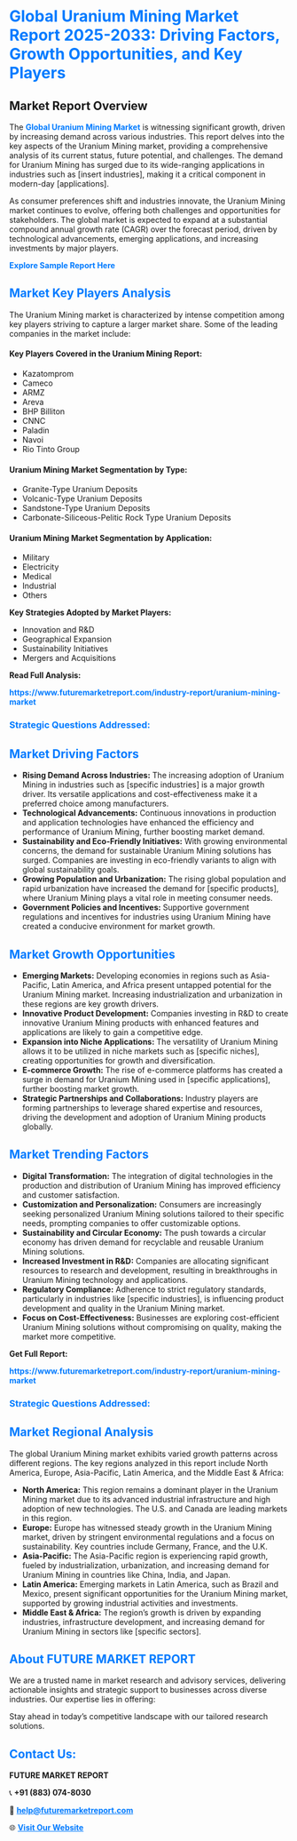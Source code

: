 <h1 style="color: #007BFF;">Global Uranium Mining Market Report 2025-2033: Driving Factors, Growth Opportunities, and Key Players</h1>

<section id="overview">
<h2>Market Report Overview</h2>
<p>The <a href="https://www.futuremarketreport.com/industry-report/uranium-mining-market" style="color: #007BFF; text-decoration: none;"><strong>Global Uranium Mining Market</strong></a> is witnessing significant growth, driven by increasing demand across various industries. This report delves into the key aspects of the Uranium Mining market, providing a comprehensive analysis of its current status, future potential, and challenges. The demand for Uranium Mining has surged due to its wide-ranging applications in industries such as [insert industries], making it a critical component in modern-day [applications].</p>
<p>As consumer preferences shift and industries innovate, the Uranium Mining market continues to evolve, offering both challenges and opportunities for stakeholders. The global market is expected to expand at a substantial compound annual growth rate (CAGR) over the forecast period, driven by technological advancements, emerging applications, and increasing investments by major players.</p>
</section>

<section id="overview">
<p><a href="https://www.futuremarketreport.com/request-sample/reportId=84754" style="color: #007BFF; text-decoration: none;"><strong>Explore Sample Report Here</strong></a></p>
</section>

<section id="key-players">
<h2 style="color: #007BFF;">Market Key Players Analysis</h2>
<p>The Uranium Mining market is characterized by intense competition among key players striving to capture a larger market share. Some of the leading companies in the market include:</p>
<h4>Key Players Covered in the Uranium Mining Report:</h4>
<ul><li>Kazatomprom</li><li>Cameco</li><li>ARMZ</li><li>Areva</li><li>BHP Billiton</li><li>CNNC</li><li>Paladin</li><li>Navoi</li><li>Rio Tinto Group</li></ul>
<h4>Uranium Mining Market Segmentation by Type:</h4>
<ul><li>Granite-Type Uranium Deposits</li><li>Volcanic-Type Uranium Deposits</li><li>Sandstone-Type Uranium Deposits</li><li>Carbonate-Siliceous-Pelitic Rock Type Uranium Deposits</li></ul>

<h4>Uranium Mining Market Segmentation by Application:</h4>
<ul><li>Military</li><li>Electricity</li><li>Medical</li><li>Industrial</li><li>Others</li></ul>
<p><strong>Key Strategies Adopted by Market Players:</strong></p>
<ul>
<li>Innovation and R&D</li>
<li>Geographical Expansion</li>
<li>Sustainability Initiatives</li>
<li>Mergers and Acquisitions</li>
</ul>
</section>

<section>
<p><strong>Read Full Analysis: </strong></p><a href="https://www.futuremarketreport.com/industry-report/uranium-mining-market" style="color: #007BFF; text-decoration: none;"><strong>https://www.futuremarketreport.com/industry-report/uranium-mining-market</strong></a>
<h3 style="color: #007BFF;">Strategic Questions Addressed:</h3>
</section>

<section id="driving-factors">
<h2 style="color: #007BFF;">Market Driving Factors</h2>
<ul>
<li><strong>Rising Demand Across Industries:</strong> The increasing adoption of Uranium Mining in industries such as [specific industries] is a major growth driver. Its versatile applications and cost-effectiveness make it a preferred choice among manufacturers.</li>
<li><strong>Technological Advancements:</strong> Continuous innovations in production and application technologies have enhanced the efficiency and performance of Uranium Mining, further boosting market demand.</li>
<li><strong>Sustainability and Eco-Friendly Initiatives:</strong> With growing environmental concerns, the demand for sustainable Uranium Mining solutions has surged. Companies are investing in eco-friendly variants to align with global sustainability goals.</li>
<li><strong>Growing Population and Urbanization:</strong> The rising global population and rapid urbanization have increased the demand for [specific products], where Uranium Mining plays a vital role in meeting consumer needs.</li>
<li><strong>Government Policies and Incentives:</strong> Supportive government regulations and incentives for industries using Uranium Mining have created a conducive environment for market growth.</li>
</ul>
</section>

<section id="growth-opportunities">
<h2 style="color: #007BFF;">Market Growth Opportunities</h2>
<ul>
<li><strong>Emerging Markets:</strong> Developing economies in regions such as Asia-Pacific, Latin America, and Africa present untapped potential for the Uranium Mining market. Increasing industrialization and urbanization in these regions are key growth drivers.</li>
<li><strong>Innovative Product Development:</strong> Companies investing in R&D to create innovative Uranium Mining products with enhanced features and applications are likely to gain a competitive edge.</li>
<li><strong>Expansion into Niche Applications:</strong> The versatility of Uranium Mining allows it to be utilized in niche markets such as [specific niches], creating opportunities for growth and diversification.</li>
<li><strong>E-commerce Growth:</strong> The rise of e-commerce platforms has created a surge in demand for Uranium Mining used in [specific applications], further boosting market growth.</li>
<li><strong>Strategic Partnerships and Collaborations:</strong> Industry players are forming partnerships to leverage shared expertise and resources, driving the development and adoption of Uranium Mining products globally.</li>
</ul>
</section>

<section id="trending-factors">
<h2 style="color: #007BFF;">Market Trending Factors</h2>
<ul>
<li><strong>Digital Transformation:</strong> The integration of digital technologies in the production and distribution of Uranium Mining has improved efficiency and customer satisfaction.</li>
<li><strong>Customization and Personalization:</strong> Consumers are increasingly seeking personalized Uranium Mining solutions tailored to their specific needs, prompting companies to offer customizable options.</li>
<li><strong>Sustainability and Circular Economy:</strong> The push towards a circular economy has driven demand for recyclable and reusable Uranium Mining solutions.</li>
<li><strong>Increased Investment in R&D:</strong> Companies are allocating significant resources to research and development, resulting in breakthroughs in Uranium Mining technology and applications.</li>
<li><strong>Regulatory Compliance:</strong> Adherence to strict regulatory standards, particularly in industries like [specific industries], is influencing product development and quality in the Uranium Mining market.</li>
<li><strong>Focus on Cost-Effectiveness:</strong> Businesses are exploring cost-efficient Uranium Mining solutions without compromising on quality, making the market more competitive.</li>
</ul>
</section>

<section>
<p><strong>Get Full Report: </strong></p><a href="https://www.futuremarketreport.com/industry-report/uranium-mining-market" style="color: #007BFF; text-decoration: none;"><strong>https://www.futuremarketreport.com/industry-report/uranium-mining-market</strong></a>
<h3 style="color: #007BFF;">Strategic Questions Addressed:</h3>
</section>


<section id="regional-analysis">
<h2 style="color: #007BFF;">Market Regional Analysis</h2>
<p>The global Uranium Mining market exhibits varied growth patterns across different regions. The key regions analyzed in this report include North America, Europe, Asia-Pacific, Latin America, and the Middle East & Africa:</p>
<ul>
<li><strong>North America:</strong> This region remains a dominant player in the Uranium Mining market due to its advanced industrial infrastructure and high adoption of new technologies. The U.S. and Canada are leading markets in this region.</li>
<li><strong>Europe:</strong> Europe has witnessed steady growth in the Uranium Mining market, driven by stringent environmental regulations and a focus on sustainability. Key countries include Germany, France, and the U.K.</li>
<li><strong>Asia-Pacific:</strong> The Asia-Pacific region is experiencing rapid growth, fueled by industrialization, urbanization, and increasing demand for Uranium Mining in countries like China, India, and Japan.</li>
<li><strong>Latin America:</strong> Emerging markets in Latin America, such as Brazil and Mexico, present significant opportunities for the Uranium Mining market, supported by growing industrial activities and investments.</li>
<li><strong>Middle East & Africa:</strong> The region’s growth is driven by expanding industries, infrastructure development, and increasing demand for Uranium Mining in sectors like [specific sectors].</li>
</ul>
</section>

<footer>
<h2 style="color: #007BFF;">About FUTURE MARKET REPORT</h2>
<p>We are a trusted name in market research and advisory services, delivering actionable insights and strategic support to businesses across diverse industries. Our expertise lies in offering:</p>

<p>Stay ahead in today’s competitive landscape with our tailored research solutions.</p>

<h2 style="color: #007BFF;">Contact Us:</h2>
<p><strong>FUTURE MARKET REPORT</strong></p>
<p>📞 <strong>+91 (883) 074-8030</strong></p>
<p>📧 <strong><a href="mailto:help@futuremarketreport.com" style="color: #007BFF;">help@futuremarketreport.com</a></strong></p>
<p>🌐 <strong><a href="https://www.futuremarketreport.com/" style="color: #007BFF;">Visit Our Website</a></strong></p>
</footer>